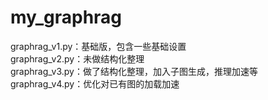 # my_graphrag  

graphrag_v1.py：基础版，包含一些基础设置  
graphrag_v2.py：未做结构化整理  
graphrag_v3.py：做了结构化整理，加入子图生成，推理加速等  
graphrag_v4.py：优化对已有图的加载加速  